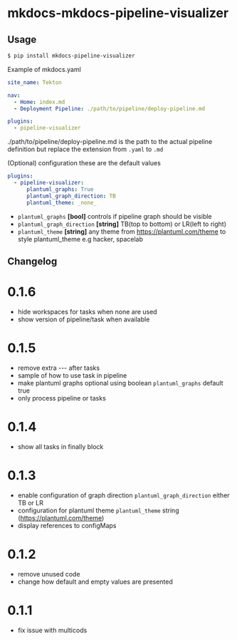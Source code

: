 # mkdocs-mkdocs-pipeline-visualizer



## Usage

```bash
$ pip install mkdocs-pipeline-visualizer
```

Example of mkdocs.yaml

```yaml
site_name: Tekton

nav:
  - Home: index.md
  - Deployment Pipeline: ./path/to/pipeline/deploy-pipeline.md

plugins:
  - pipeline-visualizer
```

./path/to/pipeline/deploy-pipeline.md is the path to the actual pipeline definition but replace the extension from `.yaml` to `.md`

(Optional) configuration these are the default values

```yaml
plugins:
  - pipeline-visualizer:
      plantuml_graphs: True
      plantuml_graph_direction: TB
      plantuml_theme: _none_
```

* `plantuml_graphs` **[bool]** controls if pipeline graph should be visible
* `plantuml_graph_direction` **[string]**  TB(top to bottom) or LR(left to right)
* `plantuml_theme` **[string]** any theme from https://plantuml.com/theme to style plantuml_theme e.g hacker, spacelab

## Changelog

# 0.1.6
* hide workspaces for tasks when none are used
* show version of pipeline/task when available 

# 0.1.5
* remove extra --- after tasks
* sample of how to use task in pipeline
* make plantuml graphs optional using boolean `plantuml_graphs` default true
* only process pipeline or tasks

# 0.1.4
* show all tasks in finally block

# 0.1.3
* enable configuration of graph direction `plantuml_graph_direction` either TB or LR
* configuration for plantuml theme `plantuml_theme` string (https://plantuml.com/theme)
* display references to configMaps

# 0.1.2
* remove unused code
* change how default and empty values are presented

# 0.1.1
* fix issue with multicods
